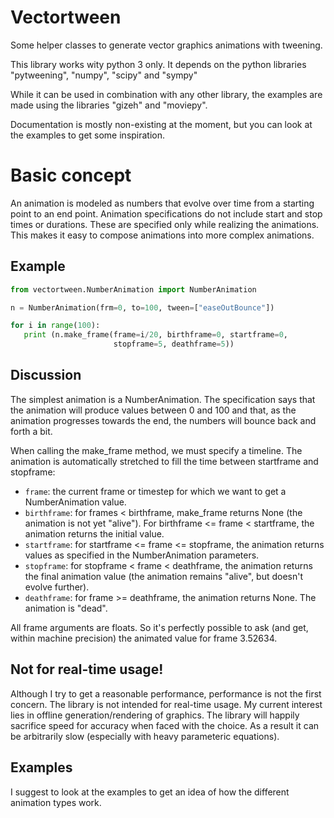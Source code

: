 # Vectortween

Some helper classes to generate vector graphics animations with tweening.

This library works wity python 3 only. It depends on the python libraries "pytweening", "numpy", "scipy" and "sympy"

While it can be used in combination with any other library, the examples are made using the libraries "gizeh" and "moviepy".

Documentation is mostly non-existing at the moment, but you can look at the examples to get some inspiration.
 
 #  Basic concept
 An animation is modeled as numbers that evolve over time from a starting point to an end point. 
 Animation specifications do not include start and stop times or durations. 
 These are specified only while realizing the animations. 
 This makes it easy to compose animations into more complex animations.
 
 ## Example
 ```python
 from vectortween.NumberAnimation import NumberAnimation
 
 n = NumberAnimation(frm=0, to=100, tween=["easeOutBounce"])
 
 for i in range(100):
    print (n.make_frame(frame=i/20, birthframe=0, startframe=0, 
                        stopframe=5, deathframe=5))
```

## Discussion

The simplest animation is a NumberAnimation. The specification says that the 
animation will produce values between 0 and 100 and that, as the 
animation progresses towards the end, the numbers will bounce back and forth a bit.

When calling the make_frame method, we must specify a timeline. 
The animation is automatically stretched to fill the time between startframe and stopframe:
 * `frame`: the current frame or timestep for which we want to get a NumberAnimation 
  value.
 * `birthframe`: for frames < birthframe, make_frame returns None 
 (the animation is not yet "alive"). For birthframe <= frame < startframe, 
 the animation returns the initial value.
 * `startframe`: for startframe <= frame <= stopframe, the animation returns values
 as specified in the NumberAnimation parameters.
 * `stopframe`: for stopframe < frame < deathframe, the animation returns
 the final animation value (the animation remains "alive", but doesn't
 evolve further).
 * `deathframe`: for frame >= deathframe, the animation returns None. 
 The animation is "dead".

All frame arguments are floats. So it's perfectly possible to
ask (and get, within machine precision) the animated value for frame 3.52634.

## Not for real-time usage!

Although I try to get a reasonable performance, performance is not the 
first concern. The library is not intended for real-time usage. 
My current interest lies in offline generation/rendering of graphics.
The library will happily sacrifice speed for accuracy when faced with 
the choice. As a result it can be arbitrarily slow 
(especially with heavy parameteric equations).

## Examples

I suggest to look at the examples to get an idea of how the different animation types work.

